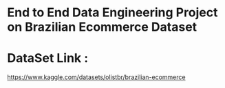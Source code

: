 # End to End Data Engineering Project on Brazilian Ecommerce Dataset

# DataSet Link :

https://www.kaggle.com/datasets/olistbr/brazilian-ecommerce
